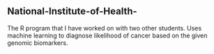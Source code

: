 ## National-Institute-of-Health-
The R program that I have worked on with two other students. Uses machine learning to diagnose likelihood of cancer based on the given genomic biomarkers.
